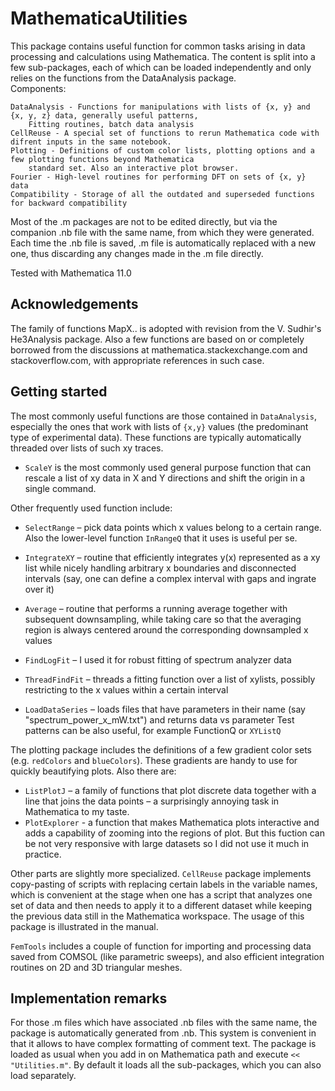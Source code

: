 # MathematicaUtilities

This package contains useful function for common tasks arising in data processing and calculations using Mathematica. 
The content is split into a few sub-packages, each of which can be loaded independently and only relies on the functions 
from the DataAnalysis package.   
	Components:
	
	DataAnalysis - Functions for manipulations with lists of {x, y} and {x, y, z} data, generally useful patterns, 
		Fitting routines, batch data analysis
	CellReuse - A special set of functions to rerun Mathematica code with difrent inputs in the same notebook.
	Plotting - Definitions of custom color lists, plotting options and a few plotting functions beyond Mathematica
		standard set. Also an interactive plot browser. 
	Fourier - High-level routines for performing DFT on sets of {x, y} data 
	Compatibility - Storage of all the outdated and superseded functions for backward compatibility

Most of the .m packages are not to be edited directly, but via the companion .nb file with
the same name, from which they were generated. Each time the .nb file is saved, .m file is automatically replaced with a 
new one, thus discarding any changes made in the .m file directly.

Tested with Mathematica 11.0

## Acknowledgements

The family of functions MapX.. is adopted with revision from the V. Sudhir's He3Analysis package.
Also a few functions are based on or completely borrowed from the discussions at mathematica.stackexchange.com and
stackoverflow.com, with appropriate references in such case. 

## Getting started

The most commonly useful functions are those contained in `DataAnalysis`, especially the ones that work with lists of `{x,y}` values (the predominant type of experimental data). These functions are typically automatically threaded over lists of such xy traces.

- `ScaleY` is the most commonly used general purpose function that can rescale a list of xy data in X and Y directions and shift the origin in a single command. 
 
Other frequently used function include:
- `SelectRange` – pick data points which x values belong to a certain range. Also the lower-level function `InRangeQ` that it uses is useful per se.
- `IntegrateXY` – routine that efficiently integrates y(x) represented as a xy list while nicely handling arbitrary x boundaries and disconnected intervals (say, one can define a complex interval with gaps and ingrate over it)
- `Average` – routine that performs a running average together with subsequent downsampling, while taking care so that the averaging region is always centered around the corresponding downsampled x values

- `FindLogFit` – I used it for robust fitting of spectrum analyzer data
- `ThreadFindFit` – threads a fitting function over a list of xylists, possibly restricting to the x values within a certain interval
- `LoadDataSeries` – loads files that have parameters in their name (say "spectrum_power_x_mW.txt") and returns data vs parameter
Test patterns can be also useful, for example FunctionQ or `XYListQ`
 
The plotting package includes the definitions of a few gradient color sets (e.g. `redColors` and `blueColors`). These gradients are handy to use for quickly beautifying plots. Also there are:
- `ListPlotJ` – a family of functions that plot discrete data together with a line that joins the data points – a surprisingly annoying task in Mathematica to my taste. 
- `PlotExplorer`  - a function that makes Mathematica plots interactive and adds a capability of zooming into the regions of plot. But this fuction can be not very responsive with large datasets so I did not use it much in practice. 
 
Other parts are slightly more specialized. `CellReuse` package implements copy-pasting of scripts with replacing certain labels in the variable names, which is convenient at the stage when one has a script that analyzes one set of data and then needs to apply it to a different dataset while keeping the previous data still in the Mathematica workspace. The usage of this package is illustrated in the manual.  
 
`FemTools` includes a couple of function for importing and processing data saved from COMSOL (like parametric sweeps), and also efficient integration routines on 2D and 3D triangular meshes.
 

## Implementation remarks

For those .m files which have associated .nb files with the same name, the package is automatically generated from .nb. This system is convenient in that it allows to have complex formatting of comment text. The package is loaded as usual when you add in on Mathematica path and execute `<< "Utilities.m"`. By default it loads all the sub-packages, which you can also load separately.

